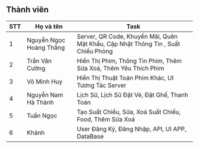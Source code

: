 ## Thành viên

| STT | Họ và tên  | Task|
|---|---| --- |
| 1 | Nguyễn Ngọc Hoàng Thắng | Server, QR Code, Khuyến Mãi, Quên Mật Khẩu, Cập Nhật Thông Tin , Suất Chiếu Phòng
| 2 | Trần Văn Cường | Hiển Thị Phim, Thông Tin Phim, Thêm Sửa Xoá, Thêm Yêu Thích Phim
| 3 | Võ Minh Huy | Hiển Thị Thuật Toán Phim Khác, UI Tương Tác Server
| 4 | Nguyễn Nam Hà Thành | Lịch Sử, Lịch Sử Đặt Vé,  Đặt Ghế, Thanh Toán
| 5 | Tuấn Ngọc | Tạo Suất Chiếu, Sửa, Xoá Suất Chiếu, Food, Thêm Sửa Xoá
| 6 | Khánh |  User Đăng Ký, Đăng Nhập, API, UI APP, DataBase
